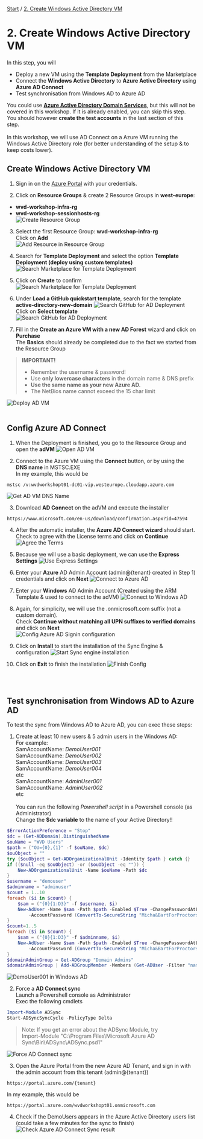 [Start](/CA-Microsoft-WVD_ARM-Workshop/) / [2. Create Windows Active Directory VM](/CA-Microsoft-WVD_ARM-Workshop/2.%20Create%20Windows%20Active%20Directory%20VM)
# 2. Create Windows Active Directory VM

In this step, you will
* Deploy a new VM using the **Template Deployment** from the Marketplace
* Connect the **Windows Active Directory** to **Azure Active Directory** using **Azure AD Connect**
* Test synchronisation from Windows AD to Azure AD

You could use [**Azure Active Directory Domain Services**](https://azure.microsoft.com/en-us/services/active-directory-ds/), but this will not be covered in this workshop. If it is already enabled, you can skip this step. You should however **create the test accounts** in the last section of this step.<br/>
<br/>
In this workshop, we will use AD Connect on a Azure VM running the Windows Active Directory role (for better understanding of the setup & to keep costs lower).

## Create Windows Active Directory VM
1. Sign in on the [Azure Portal](https://portal.azure.com) with your credentials.

2. Click on **Resource Groups** & create 2 Resource Groups in **west-europe**:
* **wvd-workshop-infra-rg**
* **wvd-workshop-sessionhosts-rg**<br/>
![Create Resource Group](https://michawets.github.io/CA-Microsoft-WVD_ARM-Workshop/images/AzurePortal-Create-ResourceGroup.png)

3. Select the first Resource Group: **wvd-workshop-infra-rg**<br/>
Click on **Add**<br/>
![Add Resource in Resource Group](https://michawets.github.io/CA-Microsoft-WVD_ARM-Workshop/images/AzurePortal-ResourceGroup-AddResource.png)

4. Search for **Template Deployment** and select the option **Template Deployment (deploy using custom templates)**
![Search Marketplace for Template Deployment](https://michawets.github.io/CA-Microsoft-WVD_ARM-Workshop/images/AzurePortal-Marketplace-SearchForTemplateDeployment.png)

5. Click on **Create** to confirm
![Search Marketplace for Template Deployment](https://michawets.github.io/CA-Microsoft-WVD_ARM-Workshop/images/AzurePortal-Marketplace-SearchForTemplateDeployment-Create.png)

6. Under **Load a GitHub quickstart template**, search for the template **active-directory-new-domain**
![Search GitHub for AD Deployment](https://michawets.github.io/CA-Microsoft-WVD_ARM-Workshop/images/AzurePortal-Marketplace-SearchForADDeployment.png)
Click on **Select template**<br/>
![Search GitHub for AD Deployment](https://michawets.github.io/CA-Microsoft-WVD_ARM-Workshop/images/AzurePortal-Marketplace-SearchForADDeployment-Select.png)

7. Fill in the **Create an Azure VM with a new AD Forest** wizard and click on **Purchase**<br/>
The **Basics** should already be completed due to the fact we started from the Resource Group<br/>
 > **IMPORTANT!**
 > - Remember the username & password!
 > - Use **only lowercase characters** in the domain name & DNS prefix
 > - **Use the same name as your new Azure AD.**
 > - The NetBios name cannot exceed the 15 char limit

 
![Deploy AD VM](https://michawets.github.io/CA-Microsoft-WVD_ARM-Workshop/images/AzurePortal-Marketplace-DeployAdVM.png)
<br/>
<br/>

## Config Azure AD Connect

1. When the Deployment is finished, you go to the Resource Group and open the **adVM**
![Open AD VM](https://michawets.github.io/CA-Microsoft-WVD_ARM-Workshop/images/AzurePortal-GoToAdVM.png)

2. Connect to the Azure VM using the **Connect** button, or by using the **DNS name** in MSTSC.EXE<br/>
In my example, this would be 
```
mstsc /v:wvdworkshopt01-dc01-vip.westeurope.cloudapp.azure.com
```
![Get AD VM DNS Name](https://michawets.github.io/CA-Microsoft-WVD_ARM-Workshop/images/AzurePortal-GetAdVMDnsName.png)

3. Download **AD Connect** on the adVM and execute the installer
```
https://www.microsoft.com/en-us/download/confirmation.aspx?id=47594
```

4. After the automatic installer, the **Azure AD Connect wizard** should start.
Check to agree with the License terms and click on **Continue**
![Agree the Terms](https://michawets.github.io/CA-Microsoft-WVD_ARM-Workshop/images/ADConnect-AgreeTerms.png)

5. Because we will use a basic deployment, we can use the **Express Settings**
![Use Express Settings](https://michawets.github.io/CA-Microsoft-WVD_ARM-Workshop/images/ADConnect-UseExpressSettings.png)

6. Enter your **Azure** AD Admin Account (admin@{tenant} created in Step 1) credentials and click on **Next**
![Connect to Azure AD](https://michawets.github.io/CA-Microsoft-WVD_ARM-Workshop/images/ADConnect-ConnectToAzureAD.png)

7. Enter your **Windows** AD Admin Account (Created using the ARM Template & used to connect to the adVM)
![Connect to Windows AD](https://michawets.github.io/CA-Microsoft-WVD_ARM-Workshop/images/ADConnect-ConnectToWindowsAD.png)

8. Again, for simplicity, we will use the .onmicrosoft.com suffix (not a custom domain).<br/>
Check **Continue without matching all UPN suffixes to verified domains** and click on **Next**<br/>
![Config Azure AD Signin configuration](https://michawets.github.io/CA-Microsoft-WVD_ARM-Workshop/images/ADConnect-AzureADSigninConfig.png)

9. Click on **Install** to start the installation of the Sync Engine & configuration
![Start Sync engine installation](https://michawets.github.io/CA-Microsoft-WVD_ARM-Workshop/images/ADConnect-StartInstallation.png)

10. Click on **Exit** to finish the installation
![Finish Config](https://michawets.github.io/CA-Microsoft-WVD_ARM-Workshop/images/ADconnect-ConfigComplete.png)
<br/>
<br/>

## Test synchronisation from Windows AD to Azure AD

To test the sync from Windows AD to Azure AD, you can exec these steps:

1. Create at least 10 new users & 5 admin users in the Windows AD:<br/>
For example: <br/>
SamAccountName: *DemoUser001*<br/>
SamAccountName: *DemoUser002*<br/>
SamAccountName: *DemoUser003*<br/>
SamAccountName: *DemoUser004*<br/>
etc<br/>
SamAccountName: *AdminUser001*<br/>
SamAccountName: *AdminUser002*<br/>
etc<br/><br/>
You can run the following *Powershell script* in a Powershell console (as Administrator)<br/>
Change the **$dc variable** to the name of your Active Directory!!<br/>
```powershell
$ErrorActionPreference = "Stop"
$dc = (Get-ADDomain).DistinguishedName
$ouName = "WVD Users"
$path = ("OU={0},{1}" -f $ouName, $dc)
$ouObject = ""
try {$ouObject = Get-ADOrganizationalUnit -Identity $path } catch {}
if (($null -eq $ouObject) -or ($ouObject -eq "")) {
    New-ADOrganizationalUnit -Name $ouName -Path $dc
}
$username = "demouser"
$adminname = "adminuser"
$count = 1..10
foreach ($i in $count) {
    $sam = ("{0}{1:D3}" -f $username, $i)
    New-AdUser -Name $sam -Path $path -Enabled $True -ChangePasswordAtLogon $false  `
        -AccountPassword (ConvertTo-SecureString "Micha&BartForProctorsOfTheYear2019" -AsPlainText -force) -PasswordNeverExpires $true -PassThru
}
$count=1..5
foreach ($i in $count) {
    $sam = ("{0}{1:D3}" -f $adminname, $i)
    New-AdUser -Name $sam -Path $path -Enabled $True -ChangePasswordAtLogon $false  `
        -AccountPassword (ConvertTo-SecureString "Micha&BartForProctorsOfTheYear2019" -AsPlainText -force) -PasswordNeverExpires $true  -PassThru
}
$domainAdminGroup = Get-ADGroup "Domain Admins"
$domainAdminGroup | Add-ADGroupMember -Members (Get-ADUser -Filter "name -like 'adminuser*'")
```
![DemoUser001 in Windows AD](https://michawets.github.io/CA-Microsoft-WVD_ARM-Workshop/images/WindowsAD-DemoUser001.png)

2. Force a **AD Connect sync**<br/>
Launch a Powershell console as Administrator<br/>
Exec the following cmdlets<br/>
```powershell
Import-Module ADSync
Start-ADSyncSyncCycle -PolicyType Delta
```
 > Note: If you get an error about the ADSync Module, try <br/>
 > Import-Module "C:\Program Files\Microsoft Azure AD Sync\Bin\ADSync\ADSync.psd1"

![Force AD Connect sync](https://michawets.github.io/CA-Microsoft-WVD_ARM-Workshop/images/WindowsAD-ForceSync.png)

3. Open the Azure Portal from the new Azure AD Tenant, and sign in with the admin account from this tenant (admin@{tenant})
```
https://portal.azure.com/{tenant}
```
In my example, this would be 
```
https://portal.azure.com/wvdworkshopt01.onmicrosoft.com
```

4. Check if the DemoUsers appears in the Azure Active Directory users list (could take a few minutes for the sync to finish)
![Check Azure AD Connect Sync result](https://michawets.github.io/CA-Microsoft-WVD_ARM-Workshop/images/AzureAD-CheckAdConnectSync.png)


<script type="text/javascript">
    setTimeout(function() { 
            document.getElementById("sidebar").style.display = "none";
            document.getElementById("main-content").style.width = "90%"
            var x = document.getElementsByClassName('inner clearfix'); 
            x[0].style.width = "75%";
            var x = document.getElementsByClassName('inner'); 
            x[0].style.width = "90%";
            var x = document.getElementsByTagName('h1'); 
            x[0].style.width = "90%";
            x[0].style.textAlign = "center"
            x[0].innerHTML = "Microsoft & Cloud-Architect WVD Workshop"
        }, 250);
</script>
